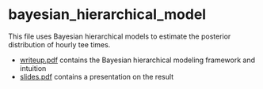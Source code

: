 # bayesian_hierarchical_model

This file uses Bayesian hierarchical models to estimate the posterior distribution of hourly tee times.

* [writeup.pdf](writeup.pdf) contains the Bayesian hierarchical modeling framework and intuition
* [slides.pdf](slides.pdf) contains a presentation on the result
